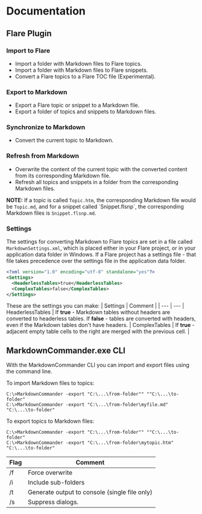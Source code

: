 # Documentation

## Flare Plugin

### Import to Flare
* Import a folder with Markdown files to Flare topics.
* Import a folder with Markdown files to Flare snippets.
* Convert a Flare topics to a Flare TOC file (Experimental).

### Export to Markdown
* Export a Flare topic or snippet to a Markdown file.
* Export a folder of topics and snippets to Markdown files. 

### Synchronize to Markdown
* Convert the current topic to Markdown.

### Refresh from Markdown
* Overwrite the content of the current topic with the converted content from its corresponding Markdown file.
* Refresh all topics and snippets in a folder from the corresponding Markdown files. 

**NOTE:** If a topic is called `Topic.htm`, the corresponding Markdown file would be `Topic.md`, and for a snippet called ´Snippet.flsnp´, the corresponding Markdown files is `Snippet.flsnp.md`.

### Settings

The settings for converting Markdown to Flare topics are set in a file called `MarkdownSettings.xml`, which is placed either in your Flare project, or in your application data folder in Windows. If a Flare project has a settings file - that file takes precedence over the settings file in the application data folder. 

```xml
<?xml version="1.0" encoding="utf-8" standalone="yes"?>
<Settings>
  <HeaderlessTables>true</HeaderlessTables>
  <ComplexTables>false</ComplexTables>
</Settings>
```

These are the settings you can make: 
| Settings | Comment | 
| --- | --- | 
HeaderlessTables | If **true** - Markdown tables without headers are converted to headerless tables. If **false** - tables are converted with headers, even if the Markdown tables don't have headers. |
ComplexTables | If **true** - adjacent empty table cells to the right are merged with the previous cell. |

## MarkdownCommander.exe CLI

With the MarkdownCommander CLI you can import and export files using the command line. 


To import Markdown files to topics:
```
C:\>MarkdownCommander -export "C:\...\from-folder"" ""C:\...\to-folder"
C:\>MarkdownCommander -export "C:\...\from-folder\myfile.md" "C:\...\to-folder"
```
To export topics to Markdown files: 
```
C:\>MarkdownCommander -export "C:\...\from-folder"" ""C:\...\to-folder"
C:\>MarkdownCommander -export "C:\...\from-folder\mytopic.htm" "C:\...\to-folder"
```
| Flag | Comment | 
| --- | ---|
| /f | Force overwrite |
| /i | Include sub-folders |
| /t | Generate output to console (single file only) |
| /s | Suppress dialogs. |

